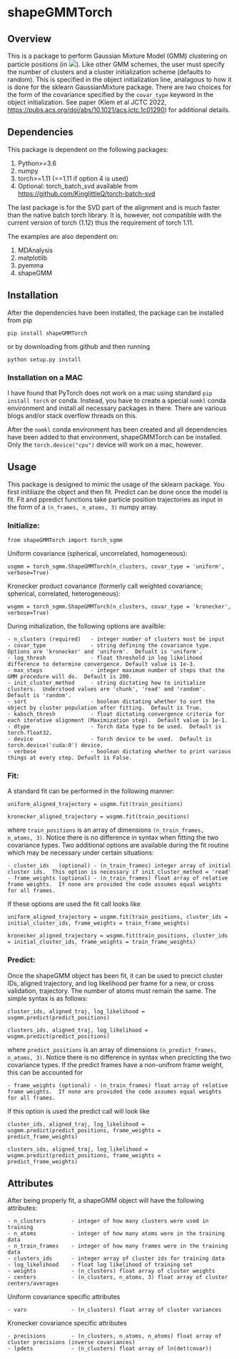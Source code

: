 # shapeGMMTorch

## Overview

This is a package to perform Gaussian Mixture Model (GMM) clustering on particle positions (in <img src="https://render.githubusercontent.com/render/math?math=\mathbb{R}^3">). Like other GMM schemes, the user must specify the number of clusters and a cluster initialization scheme (defaults to random).  This is specified in the object initialization line, analagous to how it is done for the sklearn GaussianMixture package.  There are two choices for the form of the covariance  specified by the `covar_type` keyword in the object initialization.  See paper (Klem et al JCTC 2022, https://pubs.acs.org/doi/abs/10.1021/acs.jctc.1c01290) for additional details.

## Dependencies

This package is dependent on the following packages:

1. Python>=3.6 
2. numpy
3. torch>=1.11 (==1.11 if option 4 is used)
4. Optional: torch_batch_svd available from https://github.com/KinglittleQ/torch-batch-svd

The last package is for the SVD part of the alignment and is much faster than the native batch torch library.  It is, however, not compatible with the current version of torch (1.12) thus the requirement of torch 1.11.

The examples are also dependent on:

1. MDAnalysis
2. matplotlib
3. pyemma
4. shapeGMM

## Installation

After the dependencies have been installed, the package can be installed from pip

`pip install shapeGMMTorch`

or by downloading from github and then running

`python setup.py install`

### Installation on a MAC

I have found that PyTorch does not work on a mac using standard `pip install torch` or conda.  Instead, you have to create a special `nomkl` conda environment and install all necessary packages in there.  There are various blogs and/or stack overflow threads on this.

After the `nomkl` conda environment has been created and all dependencies have been added to that environment, shapeGMMTorch can be installed.  Only the `torch.device("cpu")` device will work on a mac, however.

## Usage 

This package is designed to mimic the usage of the sklearn package.  You first initiliaze the object and then fit.  Predict can be done once the model is fit.  Fit and ppredict functions take particle position trajectories as input in the form of a `(n_frames, n_atoms, 3)` numpy array.

### Initialize:

`from shapeGMMTorch import torch_sgmm`

Uniform covariance (spherical, uncorrelated, homogeneous):

`usgmm = torch_sgmm.ShapeGMMTorch(n_clusters, covar_type = 'uniform', verbose=True)`

Kronecker product covariance (formerly call weighted covariance; spherical, correlated, heterogeneous):

`wsgmm = torch_sgmm.ShapeGMMTorch(n_clusters, covar_type = 'kronecker', verbose=True)`

During initialization, the following options are availble:

	- n_clusters (required)   - integer number of clusters must be input
	- covar_type              - string defining the covariance type.  Options are 'kronecker' and 'uniform'.  Defualt is 'uniform'.
	- log_thresh              - float threshold in log likelihood difference to determine convergence. Default value is 1e-3.
	- max_steps               - integer maximum number of steps that the GMM procedure will do.  Default is 200.
	- init_cluster_method     - string dictating how to initialize clusters.  Understood values are 'chunk', 'read' and 'random'.  Default is 'random'.
	- sort                    - boolean dictating whether to sort the object by cluster population after fitting.  Default is True.
	- kabsch_thresh           - float dictating convergence criteria for each iterative alignment (Maximization step).  Default value is 1e-1.
	- dtype                   - Torch data type to be used.  Default is torch.float32.
	- device                  - Torch device to be used.  Default is torch.device('cuda:0') device.
	- verbose                 - boolean dictating whether to print various things at every step. Defualt is False.

### Fit:

A standard fit can be performed in the following manner:

`uniform_aligned_trajectory = usgmm.fit(train_positions)`

`kronecker_aligned_trajectory = wsgmm.fit(train_positions)`

where `train_positions` is an array of dimensions `(n_train_frames, n_atoms, 3)`. Notice there is no difference in syntax when fitting the two covariance types.  Two additional options are available during the fit routine which may be necessary under certain situations:

	- cluster_ids   (optional) - (n_train_frames) integer array of initial cluster ids.  This option is necessary if init_cluster_method = 'read'
	- frame_weights (optional) - (n_train_frames) float array of relative frame weights.  If none are provided the code assumes equal weights for all frames.

If these options are used the fit call looks like

`uniform_aligned_trajectory = usgmm.fit(train_positions, cluster_ids = initial_cluster_ids, frame_weights = train_frame_weights)`

`kronecker_aligned_trajectory = wsgmm.fit(train_positions, cluster_ids = initial_cluster_ids, frame_weights = train_frame_weights)`

### Predict:

Once the shapeGMM object has been fit, it can be used to precict cluster IDs, aligned trajectory, and log likelihood per frame for a new, or cross validation, trajectory.  The number of atoms must remain the same.  The simple syntax is as follows:

`cluster_ids, aligned_traj, log_likelihood = usgmm.predict(predict_positions)`

`clusters_ids, aligned_traj, log_likelihood = wsgmm.predict(predict_positions)`

where `predict_positions` is an array of dimensions `(n_predict_frames, n_atoms, 3)`. Notice there is no difference in syntax when precicting the two covariance types.  If the predict frames have a non-unifrom frame weight, this can be accounted for  

	- frame_weights (optional) - (n_train_frames) float array of relative frame weights.  If none are provided the code assumes equal weights for all frames.

If this option is used the predict call will look like

`cluster_ids, aligned_traj, log_likelihood = usgmm.predict(predict_positions, frame_weights = predict_frame_weights)`

`clusters_ids, aligned_traj, log_likelihood = wsgmm.predict(predict_positions, frame_weights = predict_frame_weights)`

## Attributes

After being properly fit, a shapeGMM object will have the following attributes:

	- n_clusters		- integer of how many clusters were used in training
	- n_atoms           - integer of how many atoms were in the training data
	- n_train_frames    - integer of how many frames were in the training data
	- clusters_ids      - integer array of cluster ids for training data
	- log_likelihood    - float log likelihood of training set
	- weights           - (n_clusters) float array of cluster weights
	- centers	      	- (n_clusters, n_atoms, 3) float array of cluster centers/averages

Uniform covariance specific attributes

	- vars		       	- (n_clusters) float array of cluster variances

Kronecker covariance specific attributes

	- precisions	   	- (n_clusters, n_atoms, n_atoms) float array of cluster precisions (inverse covariances)
	- lpdets	    	- (n_clusters) float array of ln(det(covar))


